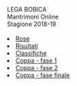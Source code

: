 <th>LEGA BOBICA<br/></th><td>Mantrimoni Online<br/></td><td>Stagione 2018-19</td><th><br/></th><th><br/></th><li><a href="https://denno985.github.io/lega-bobica/18-19/rose" class="active">Rose</a></li><li><a href="https://denno985.github.io/lega-bobica/18-19/risultati" class="active">Risultati</a></li><li><a href="https://denno985.github.io/lega-bobica/18-19/classifiche" class="active">Classifiche</a></li><li><a href="https://denno985.github.io/lega-bobica/18-19/coppa/fase1" class="active">Coppa - fase 1</a></li><li><a href="https://denno985.github.io/lega-bobica/18-19/coppa/fase2" class="active">Coppa - fase 2</a></li><li><a href="https://denno985.github.io/lega-bobica/18-19/coppa/finali" class="active">Coppa - fase finale</a></li>